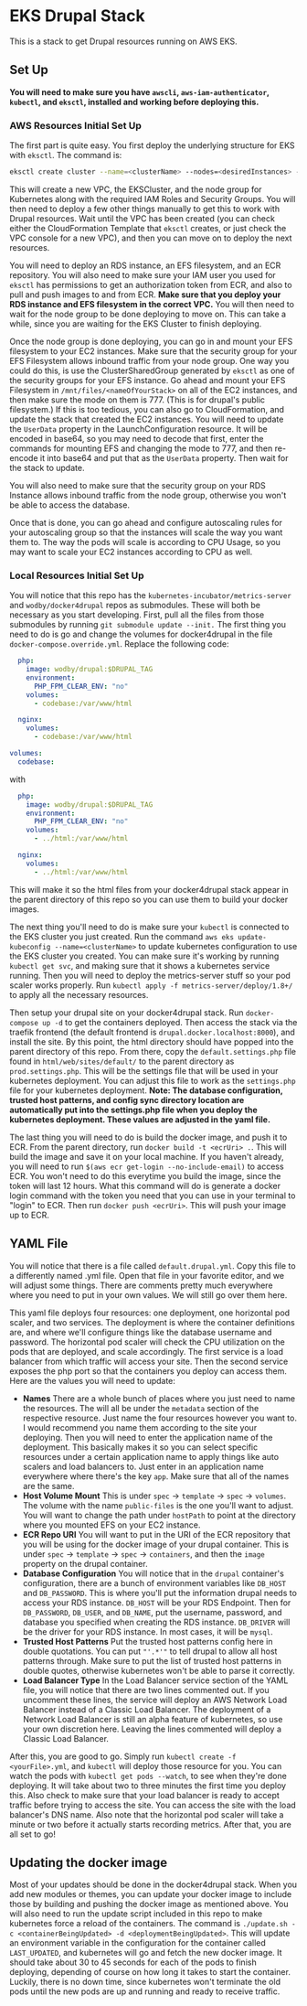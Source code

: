# EKS Drupal Stack

This is a stack to get Drupal resources running on AWS EKS.

## Set Up

**You will need to make sure you have `awscli`, `aws-iam-authenticator`, `kubectl`, and `eksctl`, installed and working before deploying this.**

### AWS Resources Initial Set Up

The first part is quite easy. You first deploy the underlying structure for EKS with `eksctl`. The command is:
```bash
eksctl create cluster --name=<clusterName> --nodes=<desiredInstances> --nodes-min=<minInstances> --nodes-max=<maxInstances> --node-ami=auto --ssh-access --ssh-public-key=<EC2KeyPair>
```

This will create a new VPC, the EKSCluster, and the node group for Kubernetes along with the required IAM Roles and Security Groups. You will then need to deploy a few other things manually to get this to work with Drupal resources. Wait until the VPC has been created (you can check either the CloudFormation Template that `eksctl` creates, or just check the VPC console for a new VPC), and then you can move on to deploy the next resources.

You will need to deploy an RDS instance, an EFS filesystem, and an ECR repository. You will also need to make sure your IAM user you used for `eksctl` has permissions to get an authorization token from ECR, and also to pull and push images to and from ECR. **Make sure that you deploy your RDS instance and EFS filesystem in the correct VPC.** You will then need to wait for the node group to be done deploying to move on. This can take a while, since you are waiting for the EKS Cluster to finish deploying.

Once the node group is done deploying, you can go in and mount your EFS filesystem to your EC2 instances. Make sure that the security group for your EFS Filesystem allows inbound traffic from your node group. One way you could do this, is use the ClusterSharedGroup generated by `eksctl` as one of the security groups for your EFS instance. Go ahead and mount your EFS Filesystem in `/mnt/files/<nameOfYourStack>` on all of the EC2 instances, and then make sure the mode on them is 777. (This is for drupal's public filesystem.) If this is too tedious, you can also go to CloudFormation, and update the stack that created the EC2 instances. You will need to update the `UserData` property in the LaunchConfiguration resource. It will be encoded in base64, so you may need to decode that first, enter the commands for mounting EFS and changing the mode to 777, and then re-encode it into base64 and put that as the `UserData` property. Then wait for the stack to update.

You will also need to make sure that the security group on your RDS Instance allows inbound traffic from the node group, otherwise you won't be able to access the database.

Once that is done, you can go ahead and configure autoscaling rules for your autoscaling group so that the instances will scale the way you want them to. The way the pods will scale is according to CPU Usage, so you may want to scale your EC2 instances according to CPU as well.

### Local Resources Initial Set Up

You will notice that this repo has the `kubernetes-incubator/metrics-server` and `wodby/docker4drupal` repos as submodules. These will both be necessary as you start developing. First, pull all the files from those submodules by running `git submodule update --init.` The first thing you need to do is go and change the volumes for docker4drupal in the file `docker-compose.override.yml`. Replace the following code:
```yaml
  php:
    image: wodby/drupal:$DRUPAL_TAG
    environment:
      PHP_FPM_CLEAR_ENV: "no"
    volumes:
      - codebase:/var/www/html

  nginx:
    volumes:
      - codebase:/var/www/html

volumes:
  codebase:
```
with
```yaml
  php:
    image: wodby/drupal:$DRUPAL_TAG
    environment:
      PHP_FPM_CLEAR_ENV: "no"
    volumes:
      - ../html:/var/www/html

  nginx:
    volumes:
      - ../html:/var/www/html
```
This will make it so the html files from your docker4drupal stack appear in the parent directory of this repo so you can use them to build your docker images.

The next thing you'll need to do is make sure your `kubectl` is connected to the EKS cluster you just created. Run the command `aws eks update-kubeconfig --name=<clusterName>` to update kubernetes configuration to use the EKS cluster you created. You can make sure it's working by running `kubectl get svc`, and making sure that it shows a kubernetes service running. Then you will need to deploy the metrics-server stuff so your pod scaler works properly. Run `kubectl apply -f metrics-server/deploy/1.8+/` to apply all the necessary resources.

Then setup your drupal site on your docker4drupal stack. Run `docker-compose up -d` to get the containers deployed. Then access the stack via the traefik frontend (the default frontend is `drupal.docker.localhost:8000`), and install the site. By this point, the html directory should have popped into the parent directory of this repo. From there, copy the `default.settings.php` file found in `html/web/sites/default/` to the parent directory as `prod.settings.php`. This will be the settings file that will be used in your kubernetes deployment. You can adjust this file to work as the `settings.php` file for your kubernetes deployment. **Note: The database configuration, trusted host patterns, and config sync directory location are automatically put into the settings.php file when you deploy the kubernetes deployment. These values are adjusted in the yaml file.**

The last thing you will need to do is build the docker image, and push it to ECR. From the parent directory, run `docker build -t <ecrUri> .`. This will build the image and save it on your local machine. If you haven't already, you will need to run `$(aws ecr get-login --no-include-email)` to access ECR. You won't need to do this everytime you build the image, since the token will last 12 hours. What this command will do is generate a docker login command with the token you need that you can use in your terminal to "login" to ECR. Then run `docker push <ecrUri>`. This will push your image up to ECR.

## YAML File

You will notice that there is a file called `default.drupal.yml`. Copy this file to a differently named .yml file. Open that file in your favorite editor, and we will adjust some things. There are comments pretty much everywhere where you need to put in your own values. We will still go over them here.

This yaml file deploys four resources: one deployment, one horizontal pod scaler, and two services. The deployment is where the container definitions are, and where we'll configure things like the database username and password. The horizontal pod scaler will check the CPU utilization on the pods that are deployed, and scale accordingly. The first service is a load balancer from which traffic will access your site. Then the second service exposes the php port so that the containers you deploy can access them. Here are the values you will need to update:

  * **Names** There are a whole bunch of places where you just need to name the resources. The will all be under the `metadata` section of the respective resource. Just name the four resources however you want to. I would recommend you name them according to the site your deploying. Then you will need to enter the application name of the deployment. This basically makes it so you can select specific resources under a certain application name to apply things like auto scalers and load balancers to. Just enter in an application name everywhere where there's the key `app`. Make sure that all of the names are the same.
  * **Host Volume Mount** This is under `spec` -> `template` -> `spec` -> `volumes`. The volume with the name `public-files` is the one you'll want to adjust. You will want to change the path under `hostPath` to point at the directory where you mounted EFS on your EC2 instance.
  * **ECR Repo URI** You will want to put in the URI of the ECR repository that you will be using for the docker image of your drupal container. This is under `spec` -> `template` -> `spec` -> `containers`, and then the `image` property on the drupal container.
  * **Database Configuration** You will notice that in the `drupal` container's configuration, there are a bunch of environment variables like `DB_HOST` and `DB_PASSWORD`. This is where you'll put the information drupal needs to access your RDS instance. `DB_HOST` will be your RDS Endpoint. Then for `DB_PASSWORD`, `DB_USER`, and `DB_NAME`, put the username, password, and database you specified when creating the RDS instance. `DB_DRIVER` will be the driver for your RDS instance. In most cases, it will be `mysql`.
  * **Trusted Host Patterns** Put the trusted host patterns config here in double quotations. You can put `"'.*'"` to tell drupal to allow all host patterns through. Make sure to put the list of trusted host patterns in double quotes, otherwise kubernetes won't be able to parse it correctly.
  * **Load Balancer Type** In the Load Balancer service section of the YAML file, you will notice that there are two lines commented out. If you uncomment these lines, the service will deploy an AWS Network Load Balancer instead of a Classic Load Balancer. The deployment of a Network Load Balancer is still an alpha feature of kubernetes, so use your own discretion here. Leaving the lines commented will deploy a Classic Load Balancer.

After this, you are good to go. Simply run `kubectl create -f <yourFile>.yml`, and `kubectl` will deploy those resource for you. You can watch the pods with `kubectl get pods --watch`, to see when they're done deploying. It will take about two to three minutes the first time you deploy this. Also check to make sure that your load balancer is ready to accept traffic before trying to access the site. You can access the site with the load balancer's DNS name. Also note that the horizontal pod scaler will take a minute or two before it actually starts recording metrics. After that, you are all set to go!

## Updating the docker image

Most of your updates should be done in the docker4drupal stack. When you add new modules or themes, you can update your docker image to include those by building and pushing the docker image as mentioned above. You will also need to run the update script included in this repo to make kubernetes force a reload of the containers. The command is `./update.sh -c <containerBeingUpdated> -d <deploymentBeingUpdated>`. This will update an environment variable in the configuration for the container called `LAST_UPDATED`, and kubernetes will go and fetch the new docker image. It should take about 30 to 45 seconds for each of the pods to finish deploying, depending of course on how long it takes to start the container. Luckily, there is no down time, since kubernetes won't terminate the old pods until the new pods are up and running and ready to receive traffic.
